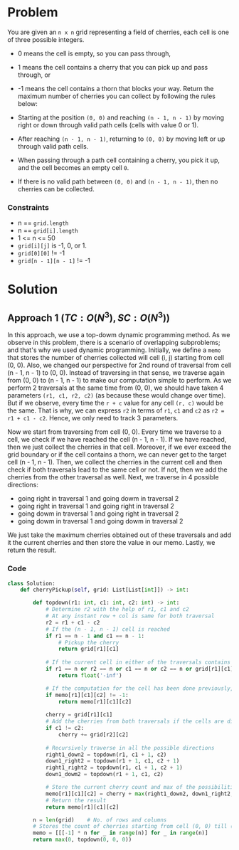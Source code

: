 # Problem
You are given an `n x n` grid representing a field of cherries, each cell is one of three possible integers.

- 0 means the cell is empty, so you can pass through,
- 1 means the cell contains a cherry that you can pick up and pass through, or
- -1 means the cell contains a thorn that blocks your way.
Return the maximum number of cherries you can collect by following the rules below:

- Starting at the position `(0, 0)` and reaching `(n - 1, n - 1)` by moving right or down through valid path cells (cells with value 0 or 1).
- After reaching `(n - 1, n - 1)`, returning to `(0, 0)` by moving left or up through valid path cells.
- When passing through a path cell containing a cherry, you pick it up, and the cell becomes an empty cell `0`.
- If there is no valid path between `(0, 0)` and `(n - 1, n - 1)`, then no cherries can be collected.

### Constraints
- n == `grid.length`
- n == `grid[i].length`
- 1 <= n <= 50
- `grid[i][j]` is -1, 0, or 1.
- `grid[0][0]` != -1
- `grid[n - 1][n - 1]` != -1

# Solution
## Approach 1 $(TC: O(N^3), SC: O(N^3))$
In this approach, we use a top-dowm dynamic programming method. As we observe in this problem, there is a scenario of overlapping subproblems; and that's why we used dynamic programming. Initially, we define a `memo` that stores the number of cherries collected will cell (i, j) starting from cell (0, 0). Also, we changed our perspective for 2nd round of traversal from cell (n - 1, n - 1) to (0, 0). Instead of traversing in that sense, we traverse again from (0, 0) to (n - 1, n - 1) to make our computation simple to perform. As we perform 2 traversals at the same time from (0, 0), we should have taken 4 parameters `(r1, c1, r2, c2)` (as because these would change over time). But if we observe, every time the `r + c` value for any cell `(r, c)` would be the same. That is why, we can express `r2` in terms of `r1`, `c1` and `c2` as `r2 = r1 + c1 - c2`. Hence, we only need to track 3 parameters.

Now we start from traversing from cell (0, 0). Every time we traverse to a cell, we check if we have reached the cell (n - 1, n - 1). If we have reached, then we just collect the cherries in that cell. Moreover, if we ever exceed the grid boundary or if the cell contains a thorn, we can never get to the target cell (n - 1, n - 1). Then, we collect the cherries in the current cell and then check if both traversals lead to the same cell or not. If not, then we add the cherries from the other traversal as well. Next, we traverse in 4 possible directions:

- going right in traversal 1 and going dowm in traversal 2 
- going right in traversal 1 and going right in traversal 2 
- going dowm in traversal 1 and going right in traversal 2 
- going dowm in traversal 1 and going dowm in traversal 2 

We just take the maximum cherries obtained out of these traversals and add it the current cherries and then store the value in our memo. Lastly, we return the result.

### Code
```python
class Solution:
    def cherryPickup(self, grid: List[List[int]]) -> int:

        def topdown(r1: int, c1: int, c2: int) -> int:
            # Determine r2 with the help of r1, c1 and c2
            # At any instant row + col is same for both traversal
            r2 = r1 + c1 - c2
            # If the (n - 1, n - 1) cell is reached
            if r1 == n - 1 and c1 == n - 1:
                # Pickup the cherry
                return grid[r1][c1]
            
            # If the current cell in either of the traversals contains a thorn or boundary overflow occurred
            if r1 == n or r2 == n or c1 == n or c2 == n or grid[r1][c1] == -1 or grid[r2][c2] == -1:
                return float('-inf')

            # If the computation for the cell has been done previously, return it
            if memo[r1][c1][c2] != -1:
                return memo[r1][c1][c2]
            
            cherry = grid[r1][c1]
            # Add the cherries from both traversals if the cells are different
            if c1 != c2:
                cherry += grid[r2][c2]
            
            # Recursively traverse in all the possible directions
            right1_down2 = topdown(r1, c1 + 1, c2)
            down1_right2 = topdown(r1 + 1, c1, c2 + 1)
            right1_right2 = topdown(r1, c1 + 1, c2 + 1)
            down1_dowm2 = topdown(r1 + 1, c1, c2)

            # Store the current cherry count and max of the possibilities into the memo
            memo[r1][c1][c2] = cherry + max(right1_down2, down1_right2, right1_right2, down1_dowm2)
            # Return the result
            return memo[r1][c1][c2]

        n = len(grid)    # No. of rows and columns
        # Stores the count of cherries starting from cell (0, 0) till (r1, c1) and (r2, c2)
        memo = [[[-1] * n for _ in range(n)] for _ in range(n)]
        return max(0, topdown(0, 0, 0))
```